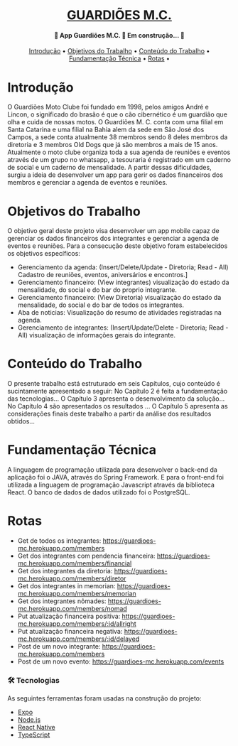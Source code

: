 <h1 align="center">
    <a href="http://guardioesmc.netlify.app/">GUARDIÕES M.C.</a>
</h1> 

<h4 align="center"> 
	🚧  App Guardiões M.C. 🚀 Em construção...  🚧
</h4>

<p align="center">
 <a href="#introdução">Introdução</a> •
 <a href="#objetivos-do-trabalho">Objetivos do Trabalho</a> • 
 <a href="#conteúdo-do-trabalho">Conteúdo do Trabalho</a> • 
 <a href="#fundamentação-técnica">Fundamentação Técnica</a> • 
 <a href="#rotas">Rotas</a> • 
</p>

# Introdução 

 O Guardiões Moto Clube foi fundado em 1998, pelos amigos André e Lincon, o significado do brasão é que o cão cibernético é um guardião que olha e cuida de nossas motos. O Guardiões M. C. conta com uma filial em Santa Catarina e uma filial na Bahia alem da sede em São José dos Campos, a sede conta atualmente 38 membros sendo 8 deles membros da diretoria e 3 membros Old Dogs que já são membros a mais de 15 anos.
 Atualmente o moto clube organiza toda a sua agenda de reuniões e eventos através de um grupo no whatsapp, a tesouraria é registrado em um caderno de social e um caderno de mensalidade. A partir dessas dificuldades, surgiu a ideia de desenvolver um app para gerir os dados financeiros dos membros e gerenciar a agenda de eventos e reuniões.

# Objetivos do Trabalho

 O objetivo geral deste projeto visa desenvolver um app mobile capaz de gerenciar os dados financeiros dos integrantes e gerenciar a agenda de eventos e reuniões.
 Para a consecução deste objetivo foram estabelecidos os objetivos específicos:
*	Gerenciamento da agenda: (Insert/Delete/Update - Diretoria; Read - All) Cadastro de reuniões, eventos, aniversários e encontros.]
*	Gerenciamento financeiro: (View integrantes) visualização do estado da mensalidade, do social e do bar do proprio integrante.
*	Gerenciamento financeiro: (View Diretoria) visualização do estado da mensalidade, do social e do bar de todos os integrantes.
*	Aba de noticias: Visualização do resumo de atividades registradas na agenda.
*	Gerenciamento de integrantes: (Insert/Update/Delete - Diretoria; Read - All) visualização de informações gerais do integrante.

# Conteúdo do Trabalho

 O presente trabalho está estruturado em seis Capítulos, cujo conteúdo é sucintamente apresentado a seguir:
 No Capítulo 2 é feita a fundamentação das tecnologias...
 O Capítulo 3 apresenta o desenvolvimento da solução...
 No Capítulo 4 são apresentados os resultados ...
 O Capítulo 5 apresenta as considerações finais  deste trabalho a partir da análise dos resultados obtidos...

# Fundamentação Técnica

 A linguagem de programação utilizada para desenvolver o back-end da aplicação foi o JAVA, através do Spring Framework. E para o front-end foi utilizada a linguagem de programação Javascript através da biblioteca React.
 O banco de dados de dados utilizado foi o PostgreSQL.

# Rotas

* Get de todos os integrantes: https://guardioes-mc.herokuapp.com/members
* Get dos integrantes com pendencia financeira: https://guardioes-mc.herokuapp.com/members/financial
* Get dos integrantes da diretoria: https://guardioes-mc.herokuapp.com/members/diretor
* Get dos integrantes in memorian: https://guardioes-mc.herokuapp.com/members/memorian
* Get dos integrantes nômades: https://guardioes-mc.herokuapp.com/members/nomad
* Put atualização financeira positiva:  https://guardioes-mc.herokuapp.com/members/:id/allright
* Put atualização financeira negativa: https://guardioes-mc.herokuapp.com/members/:id/delayed
* Post de um novo integrante: https://guardioes-mc.herokuapp.com/members
* Post de um novo evento: https://guardioes-mc.herokuapp.com/events

### 🛠 Tecnologias

As seguintes ferramentas foram usadas na construção do projeto:

- [Expo](https://expo.io/)
- [Node.js](https://nodejs.org/en/)
- [React Native](https://reactnative.dev/)
- [TypeScript](https://www.typescriptlang.org/)
